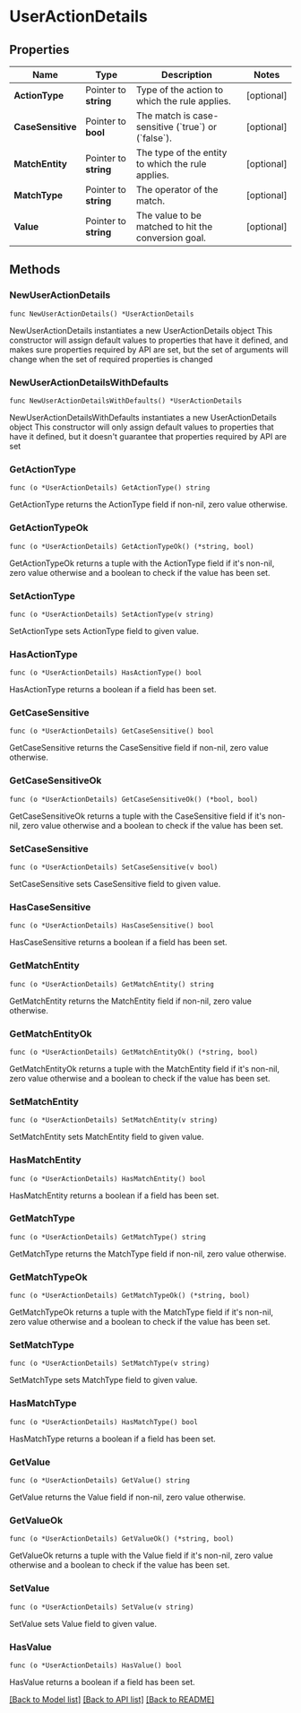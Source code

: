 # UserActionDetails

## Properties

Name | Type | Description | Notes
------------ | ------------- | ------------- | -------------
**ActionType** | Pointer to **string** | Type of the action to which the rule applies. | [optional] 
**CaseSensitive** | Pointer to **bool** | The match is case-sensitive (&#x60;true&#x60;) or (&#x60;false&#x60;). | [optional] 
**MatchEntity** | Pointer to **string** | The type of the entity to which the rule applies. | [optional] 
**MatchType** | Pointer to **string** | The operator of the match. | [optional] 
**Value** | Pointer to **string** | The value to be matched to hit the conversion goal. | [optional] 

## Methods

### NewUserActionDetails

`func NewUserActionDetails() *UserActionDetails`

NewUserActionDetails instantiates a new UserActionDetails object
This constructor will assign default values to properties that have it defined,
and makes sure properties required by API are set, but the set of arguments
will change when the set of required properties is changed

### NewUserActionDetailsWithDefaults

`func NewUserActionDetailsWithDefaults() *UserActionDetails`

NewUserActionDetailsWithDefaults instantiates a new UserActionDetails object
This constructor will only assign default values to properties that have it defined,
but it doesn't guarantee that properties required by API are set

### GetActionType

`func (o *UserActionDetails) GetActionType() string`

GetActionType returns the ActionType field if non-nil, zero value otherwise.

### GetActionTypeOk

`func (o *UserActionDetails) GetActionTypeOk() (*string, bool)`

GetActionTypeOk returns a tuple with the ActionType field if it's non-nil, zero value otherwise
and a boolean to check if the value has been set.

### SetActionType

`func (o *UserActionDetails) SetActionType(v string)`

SetActionType sets ActionType field to given value.

### HasActionType

`func (o *UserActionDetails) HasActionType() bool`

HasActionType returns a boolean if a field has been set.

### GetCaseSensitive

`func (o *UserActionDetails) GetCaseSensitive() bool`

GetCaseSensitive returns the CaseSensitive field if non-nil, zero value otherwise.

### GetCaseSensitiveOk

`func (o *UserActionDetails) GetCaseSensitiveOk() (*bool, bool)`

GetCaseSensitiveOk returns a tuple with the CaseSensitive field if it's non-nil, zero value otherwise
and a boolean to check if the value has been set.

### SetCaseSensitive

`func (o *UserActionDetails) SetCaseSensitive(v bool)`

SetCaseSensitive sets CaseSensitive field to given value.

### HasCaseSensitive

`func (o *UserActionDetails) HasCaseSensitive() bool`

HasCaseSensitive returns a boolean if a field has been set.

### GetMatchEntity

`func (o *UserActionDetails) GetMatchEntity() string`

GetMatchEntity returns the MatchEntity field if non-nil, zero value otherwise.

### GetMatchEntityOk

`func (o *UserActionDetails) GetMatchEntityOk() (*string, bool)`

GetMatchEntityOk returns a tuple with the MatchEntity field if it's non-nil, zero value otherwise
and a boolean to check if the value has been set.

### SetMatchEntity

`func (o *UserActionDetails) SetMatchEntity(v string)`

SetMatchEntity sets MatchEntity field to given value.

### HasMatchEntity

`func (o *UserActionDetails) HasMatchEntity() bool`

HasMatchEntity returns a boolean if a field has been set.

### GetMatchType

`func (o *UserActionDetails) GetMatchType() string`

GetMatchType returns the MatchType field if non-nil, zero value otherwise.

### GetMatchTypeOk

`func (o *UserActionDetails) GetMatchTypeOk() (*string, bool)`

GetMatchTypeOk returns a tuple with the MatchType field if it's non-nil, zero value otherwise
and a boolean to check if the value has been set.

### SetMatchType

`func (o *UserActionDetails) SetMatchType(v string)`

SetMatchType sets MatchType field to given value.

### HasMatchType

`func (o *UserActionDetails) HasMatchType() bool`

HasMatchType returns a boolean if a field has been set.

### GetValue

`func (o *UserActionDetails) GetValue() string`

GetValue returns the Value field if non-nil, zero value otherwise.

### GetValueOk

`func (o *UserActionDetails) GetValueOk() (*string, bool)`

GetValueOk returns a tuple with the Value field if it's non-nil, zero value otherwise
and a boolean to check if the value has been set.

### SetValue

`func (o *UserActionDetails) SetValue(v string)`

SetValue sets Value field to given value.

### HasValue

`func (o *UserActionDetails) HasValue() bool`

HasValue returns a boolean if a field has been set.


[[Back to Model list]](../README.md#documentation-for-models) [[Back to API list]](../README.md#documentation-for-api-endpoints) [[Back to README]](../README.md)


